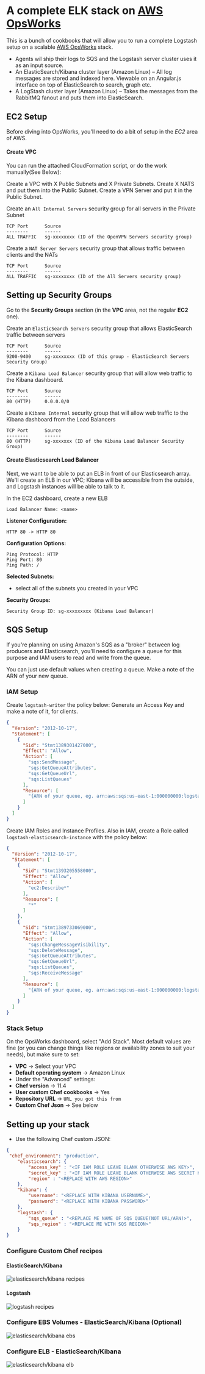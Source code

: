 # A complete ELK stack on [AWS OpsWorks](http://aws.amazon.com/opsworks/)

This is a bunch of cookbooks that will allow you to run a complete Logstash setup on a scalable 
[AWS OpsWorks](http://aws.amazon.com/opsworks/) stack. 

- Agents wil ship their logs to SQS and the Logstash server cluster uses it as an input source.
- An ElasticSearch/Kibana cluster layer (Amazon Linux) – All log messages are stored and indexed here.  Viewable on an Angular.js interface on top of ElasticSearch to search, graph etc.
- A LogStash cluster layer (Amazon Linux) – Takes the messages from the RabbitMQ fanout and puts them into ElasticSearch.


## EC2 Setup

Before diving into OpsWorks, you'll need to do a bit of setup in the *EC2* area of AWS.

#### Create VPC
You can run the attached CloudFormation script, or do the work manually(See Below):

Create a VPC with X Public Subnets and X Private Subnets.  Create X NATS and put them into the Public Subnet.  Create a VPN Server and put it in the Public Subnet.

Create an `All Internal Servers` security group for all servers in the Private Subnet 
```
TCP Port      Source
--------      ------
ALL TRAFFIC   sg-xxxxxxxx (ID of the OpenVPN Servers security group)
```

Create a `NAT Server Servers` security group that allows traffic between clients and the NATs
```
TCP Port      Source
--------      ------
ALL TRAFFIC   sg-xxxxxxxx (ID of the All Servers security group)
```

## Setting up Security Groups

Go to the **Security Groups** section (in the **VPC** area, not the regular **EC2** one).

Create an `ElasticSearch Servers` security group that allows ElasticSearch traffic between servers
```
TCP Port      Source
--------      ------
9200-9400     sg-xxxxxxxx (ID of this group - ElasticSearch Servers Security Group)
```

Create a `Kibana Load Balancer` security group that will allow web traffic to the Kibana dashboard.

```
TCP Port      Source
--------      ------
80 (HTTP)     0.0.0.0/0
```

Create a `Kibana Internal` security group that will allow web traffic to the Kibana dashboard from the Load Balancers

```
TCP Port      Source
--------      ------
80 (HTTP)     sg-xxxxxxx (ID of the Kibana Load Balancer Security Group)
```


#### Create Elasticsearch Load Balancer

Next, we want to be able to put an ELB in front of our Elasticsearch array. We'll create an ELB in our VPC; Kibana will be accessible from the outside, and Logstash instances will be able to talk to it.

In the EC2 dashboard, create a new ELB
```
Load Balancer Name: <name>
```

**Listener Configuration:**
```
HTTP 80 -> HTTP 80
```
**Configuration Options:**
```
Ping Protocol: HTTP
Ping Port: 80
Ping Path: /
```
**Selected Subnets:**

* select all of the subnets you created in your VPC

**Security Groups:**
```
Security Group ID: sg-xxxxxxxxx (Kibana Load Balancer)
```

## SQS Setup

If you're planning on using Amazon's SQS as a "broker" between log producers and Elasticsearch, you'll need to configure a queue for this purpose and IAM users to read and write from the queue.

You can just use default values when creating a queue. Make a note of the ARN of your new queue.

### IAM Setup

Create `logstash-writer` the policy below: Generate an Access Key and make a note of it, for clients.

```json
{
  "Version": "2012-10-17",
  "Statement": [
    {
      "Sid": "Stmt1389301427000",
      "Effect": "Allow",
      "Action": [
        "sqs:SendMessage",
        "sqs:GetQueueAttributes",
        "sqs:GetQueueUrl",
        "sqs:ListQueues"
      ],
      "Resource": [
        "{ARN of your queue, eg. arn:aws:sqs:us-east-1:000000000:logstash}"
      ]
    }
  ]
}
```

Create IAM Roles and Instance Profiles. Also in IAM, create a Role called `logstash-elasticsearch-instance` with the policy below:

```json
{
  "Version": "2012-10-17",
  "Statement": [
    {
      "Sid": "Stmt1393205558000",
      "Effect": "Allow",
      "Action": [
        "ec2:Describe*"
      ],
      "Resource": [
        "*"
      ]
    },
    {
      "Sid": "Stmt1389733069000",
      "Effect": "Allow",
      "Action": [
        "sqs:ChangeMessageVisibility",
        "sqs:DeleteMessage",
        "sqs:GetQueueAttributes",
        "sqs:GetQueueUrl",
        "sqs:ListQueues",
        "sqs:ReceiveMessage"
      ],
      "Resource": [
        "{ARN of your queue, eg. arn:aws:sqs:us-east-1:000000000:logstash}"
      ]
    }
  ]
}
```
### Stack Setup

On the OpsWorks dashboard, select "Add Stack". Most default values are fine (or you can change things like regions or availability zones to suit your needs), but make sure to set:

* **VPC** -> Select your VPC
* **Default operating system** -> Amazon Linux
* Under the "Advanced" settings:
 * **Chef version** -> 11.4
 * **User custom Chef cookbooks** -> Yes
 * **Repository URL** -> `URL you got this from`
 * **Custom Chef Json** -> See below

## Setting up your stack

- Use the following Chef custom JSON:

```json
{
 "chef_environment": "production",
    "elasticsearch": {
        "access_key" : "<IF IAM ROLE LEAVE BLANK OTHERWISE AWS KEY>",
        "secret_key" : "<IF IAM ROLE LEAVE BLANK OTHERWISE AWS SECRET KEY>",
        "region" : "<REPLACE WITH AWS REGION>"
    },
    "kibana": {
        "username": "<REPLACE WITH KIBANA USERNAME>",
        "password": "<REPLACE WITH KIBANA PASSWORD>"
    },
    "logstash": {
        "sqs_queue" : "<REPLACE ME NAME OF SQS QUEUE(NOT URL/ARN)>",
        "sqs_region" : "<REPLACE ME WITH SQS REGION>"
    }
}
```
### Configure Custom Chef recipes

#### ElasticSearch/Kibana

![elasticsearch/kibana recipes](https://s3.amazonaws.com/sturdy-github/orenmaor/elk/Recipe-ElasticSearch.png)

#### Logstash

![logstash recipes](https://s3.amazonaws.com/sturdy-github/orenmaor/elk/Recipe-Logstash-sqs.png)

### Configure EBS Volumes - ElasticSearch/Kibana (Optional)

![elasticsearch/kibana ebs](https://s3.amazonaws.com/sturdy-github/orenmaor/elk/EBS-ElasticSearch.png)

### Configure ELB - ElasticSearch/Kibana 

![elasticsearch/kibana elb](https://s3.amazonaws.com/sturdy-github/orenmaor/elk/InternalLB-Kibana.png)

